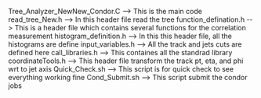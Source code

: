 Tree_Analyzer_NewNew_Condor.C --> This is the main code
read_tree_New.h --> In this header file read the tree
function_defination.h --> This is a header file which contains several functions for the correlation measurement
histogram_definition.h --> In this this header file, all the histograms are define
input_variables.h --> All the track and jets cuts are defined here
call_libraries.h --> This containes all the standrad library
coordinateTools.h --> This header file transform the track pt, eta, and phi wrt to jet axis
Quick_Check.sh --> This script is for quick check to see everything working fine
Cond_Submit.sh --> This script submit the condor jobs
